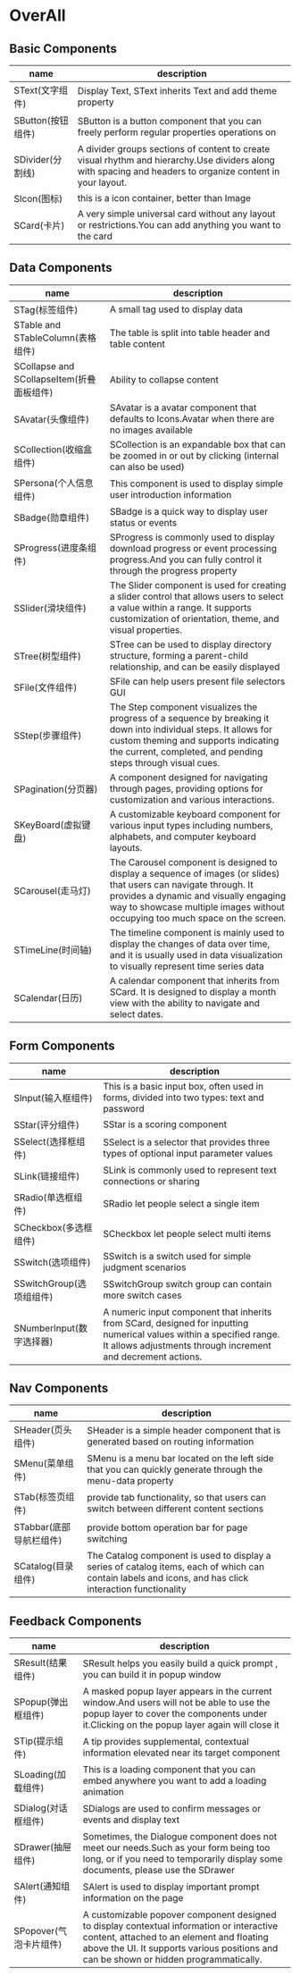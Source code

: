 # OverAll

## Basic Components

|name|description|
|--|--|
|SText(文字组件)|Display Text, SText inherits Text and add theme property|
|SButton(按钮组件)|SButton is a button component that you can freely perform regular properties operations on|
|SDivider(分割线)| A divider groups sections of content to create visual rhythm and hierarchy.Use dividers along with spacing and headers to organize content in your layout.|
|SIcon(图标)|this is a icon container, better than Image|
|SCard(卡片)|A very simple universal card without any layout or restrictions.You can add anything you want to the card|

## Data Components

|name|description|
|--|--|
|STag(标签组件)|A small tag used to display data|
|STable and STableColumn(表格组件)|The table is split into table header and table content|
|SCollapse and SCollapseItem(折叠面板组件)|Ability to collapse content|
|SAvatar(头像组件)|SAvatar is a avatar component that defaults to Icons.Avatar when there are no images available|
|SCollection(收缩盒组件)|SCollection is an expandable box that can be zoomed in or out by clicking (internal can also be used)|
|SPersona(个人信息组件)|This component is used to display simple user introduction information|
|SBadge(勋章组件)|SBadge is a quick way to display user status or events|
|SProgress(进度条组件)|SProgress is commonly used to display download progress or event processing progress.And you can fully control it through the progress property|
|SSlider(滑块组件)| The Slider component is used for creating a slider control that allows users to select a value within a range. It supports customization of orientation, theme, and visual properties.|
|STree(树型组件)|STree can be used to display directory structure, forming a parent-child relationship, and can be easily displayed|
|SFile(文件组件)|SFile can help users present file selectors GUI|
|SStep(步骤组件)|The Step component visualizes the progress of a sequence by breaking it down into individual steps. It allows for custom theming and supports indicating the current, completed, and pending steps through visual cues.|
|SPagination(分页器)|A component designed for navigating through pages, providing options for customization and various interactions.|
|SKeyBoard(虚拟键盘)|A customizable keyboard component for various input types including numbers, alphabets, and computer keyboard layouts.|
|SCarousel(走马灯)|The Carousel component is designed to display a sequence of images (or slides) that users can navigate through. It provides a dynamic and visually engaging way to showcase multiple images without occupying too much space on the screen.|
|STimeLine(时间轴)|The timeline component is mainly used to display the changes of data over time, and it is usually used in data visualization to visually represent time series data|
|SCalendar(日历)|A calendar component that inherits from SCard. It is designed to display a month view with the ability to navigate and select dates.|

## Form Components

|name|description|
|--|--|
|SInput(输入框组件)|This is a basic input box, often used in forms, divided into two types: text and password|
|SStar(评分组件)|SStar is a scoring component|
|SSelect(选择框组件)|SSelect is a selector that provides three types of optional input parameter values|
|SLink(链接组件)|SLink is commonly used to represent text connections or sharing|
|SRadio(单选框组件)|SRadio let people select a single item|
|SCheckbox(多选框组件)|SCheckbox let people select multi items|
|SSwitch(选项组件)|SSwitch is a switch used for simple judgment scenarios|
|SSwitchGroup(选项组组件)|SSwitchGroup switch group can contain more switch cases|
|SNumberInput(数字选择器)|A numeric input component that inherits from SCard, designed for inputting numerical values within a specified range. It allows adjustments through increment and decrement actions.|

## Nav Components

|name|description|
|--|--|
|SHeader(页头组件)|SHeader is a simple header component that is generated based on routing information|
|SMenu(菜单组件)|SMenu is a menu bar located on the left side that you can quickly generate through the menu-data property|
|STab(标签页组件)|provide tab functionality, so that users can switch between different content sections|
|STabbar(底部导航栏组件)|provide bottom operation bar for page switching|
|SCatalog(目录组件)|The Catalog component is used to display a series of catalog items, each of which can contain labels and icons, and has click interaction functionality|

## Feedback Components

|name|description|
|--|--|
|SResult(结果组件)|SResult helps you easily build a quick prompt , you can build it in popup window|
|SPopup(弹出框组件)|A masked popup layer appears in the current window.And users will not be able to use the popup layer to cover the components under it.Clicking on the popup layer again will close it|
|STip(提示组件)|A tip provides supplemental, contextual information elevated near its target component|
|SLoading(加载组件)|This is a loading component that you can embed anywhere you want to add a loading animation|
|SDialog(对话框组件)|SDialogs are used to confirm messages or events and display text|
|SDrawer(抽屉组件)|Sometimes, the Dialogue component does not meet our needs.Such as your form being too long, or if you need to temporarily display some documents, please use the SDrawer|
|SAlert(通知组件)|SAlert is used to display important prompt information on the page|
|SPopover(气泡卡片组件)|A customizable popover component designed to display contextual information or interactive content, attached to an element and floating above the UI. It supports various positions and can be shown or hidden programmatically.|
